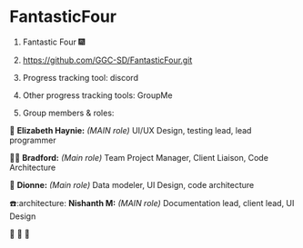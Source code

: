 # FantasticFour

1. Fantastic Four :fireworks:

2. https://github.com/GGC-SD/FantasticFour.git

3. Progress tracking tool: discord

4. Other progress tracking tools: GroupMe

5. Group members & roles:

:cake: **Elizabeth Haynie:** *(MAIN role)* UI/UX Design, testing lead, lead programmer

:cactus::cake: **Bradford:** *(Main role)* Team Project Manager, Client Liaison, Code Architecture

:camel: **Dionne:** *(Main role)* Data modeler, UI Design, code architecture

:phone::architecture: **Nishanth M:** *(MAIN role)* Documentation lead, client lead, UI Design

:cactus: :cake: :camel:
